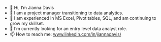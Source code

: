 - 👋 Hi, I’m Jianna Davis
- 👀 I am a project manager transitioning to data analytics.
- 🌱 I am experienced in MS Excel, Pivot tables, SQL, and am continuing to grow my skillset. 
- 💞️ I’m currently looking for an entry level data analyst role. 
- 📫 How to reach me: www.linkedin.com/in/jiannadavis/

<!---
JiannaD/JiannaD is a ✨ special ✨ repository because its `README.md` (this file) appears on your GitHub profile.
You can click the Preview link to take a look at your changes.
--->
